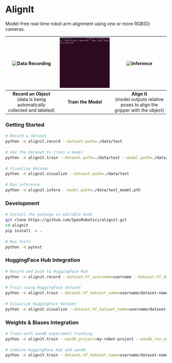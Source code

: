 # AlignIt

Model-free real-time robot arm alignment using one or more RGB(D) cameras.


| ![Data Recording](media/record.gif) | ![Model Training](media/train.gif) | ![Inference](media/inference.gif) |
|:------------------------------------:|:-----------------------------------:|:----------------------------------:|
| **Record an Object** <br> (data is being automatically collected and labeled) | **Train the Model**                  | **Align It** <br /> (model outputs relative poses to align the gripper with the object)                     |


### Getting Started

```bash
# Record a dataset
python -m alignit.record --dataset.path=./data/test

# Use the dataset to train a model
python -m alignit.train --dataset.path=./data/test --model.path=./data/test_model.pth

# Visualize dataset
python -m alignit.visualize --dataset.path=./data/test

# Run inference
python -m alignit.infere --model.path=./data/test_model.pth
```

### Development

```bash
# Install the package in editable mode
git clone https://github.com/SpesRobotics/alignit.git
cd alignit
pip install -e .

# Run tests
python -m pytest
```

### HuggingFace Hub Integration

```bash
# Record and push to HuggingFace Hub
python -m alignit.record --dataset.hf_username=username --dataset.hf_dataset_name=dataset-name

# Train using HuggingFace dataset
python -m alignit.train --dataset.hf_dataset_name=username/dataset-name --model.path=./data/test_model.pth

# Visualize HuggingFace dataset
python -m alignit.visualize --dataset.hf_dataset_name=username/dataset-name
```

### Weights & Biases Integration

```bash
# Train with wandb experiment tracking
python -m alignit.train --wandb_project=my-robot-project --wandb_run_name=experiment-1

# Combine HuggingFace Hub and wandb
python -m alignit.train --dataset.hf_dataset_name=username/dataset-name --wandb_project=my-robot-project
```